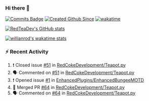 ### Hi there 👋

<!--
**RedTeaDev/RedTeaDev** is a ✨ _special_ ✨ repository because its `README.md` (this file) appears on your GitHub profile.

Here are some ideas to get you started:

- 🔭 I’m currently working on ...
- 🌱 I’m currently learning ...
- 👯 I’m looking to collaborate on ...
- 🤔 I’m looking for help with ...
- 💬 Ask me about ...
- 📫 How to reach me: ...
- 😄 Pronouns: ...
- ⚡ Fun fact: ...
-->

[![Commits Badge](https://badges.pufler.dev/commits/monthly/RedTeaDev)](https://github.com/RedTeaDev/RedTeaDev)
[![Created Github Since](https://badges.pufler.dev/years/RedTeaDev)](https://github.com/RedTeaDev/RedTeaDev)
[![wakatime](https://wakatime.com/badge/user/6b101ed0-04c0-4490-9283-eb61f2efff96.svg)](https://wakatime.com/@6b101ed0-04c0-4490-9283-eb61f2efff96)

[![RedTeaDev's GitHub stats](https://github-readme-stats.vercel.app/api?username=RedTeaDev)](https://github.com/anuraghazra/github-readme-stats)

[![willianrod's wakatime stats](https://github-readme-stats.vercel.app/api/wakatime?username=RedTeaDev)](https://github.com/anuraghazra/github-readme-stats)
### :zap: Recent Activity

<!--START_SECTION:activity-->
1. ❗️ Closed issue [#51](https://github.com/RedCokeDevelopment/Teapot.py/issues/51) in [RedCokeDevelopment/Teapot.py](https://github.com/RedCokeDevelopment/Teapot.py)
2. 🗣 Commented on [#51](https://github.com/RedCokeDevelopment/Teapot.py/issues/51) in [RedCokeDevelopment/Teapot.py](https://github.com/RedCokeDevelopment/Teapot.py)
3. ❗️ Opened issue [#1](https://github.com/EnhancedPlugins/EnhancedBungeeMOTD/issues/1) in [EnhancedPlugins/EnhancedBungeeMOTD](https://github.com/EnhancedPlugins/EnhancedBungeeMOTD)
4. 🎉 Merged PR [#64](https://github.com/RedCokeDevelopment/Teapot.py/pull/64) in [RedCokeDevelopment/Teapot.py](https://github.com/RedCokeDevelopment/Teapot.py)
5. 🗣 Commented on [#64](https://github.com/RedCokeDevelopment/Teapot.py/issues/64) in [RedCokeDevelopment/Teapot.py](https://github.com/RedCokeDevelopment/Teapot.py)
<!--END_SECTION:activity-->
